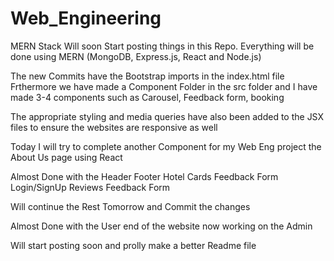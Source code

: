# Web_Engineering
MERN Stack
Will soon Start posting things in this Repo. Everything will be done using MERN (MongoDB, Express.js, React and Node.js)

The new Commits have the Bootstrap imports in the index.html file
Frthermore we have made a Component Folder in the src folder and I have made 3-4 components such as Carousel, Feedback form, booking 
    
The appropriate styling and media queries have also been added to the JSX files to ensure the websites are responsive as well

Today I will try to complete another Component for my Web Eng project the About Us page using React 

Almost Done with the 
Header
Footer
Hotel Cards
Feedback Form 
Login/SignUp
Reviews
Feedback Form

Will continue the Rest Tomorrow and Commit the changes 

Almost Done with the User end of the website now working on the Admin

Will start posting soon and prolly make a better Readme file
